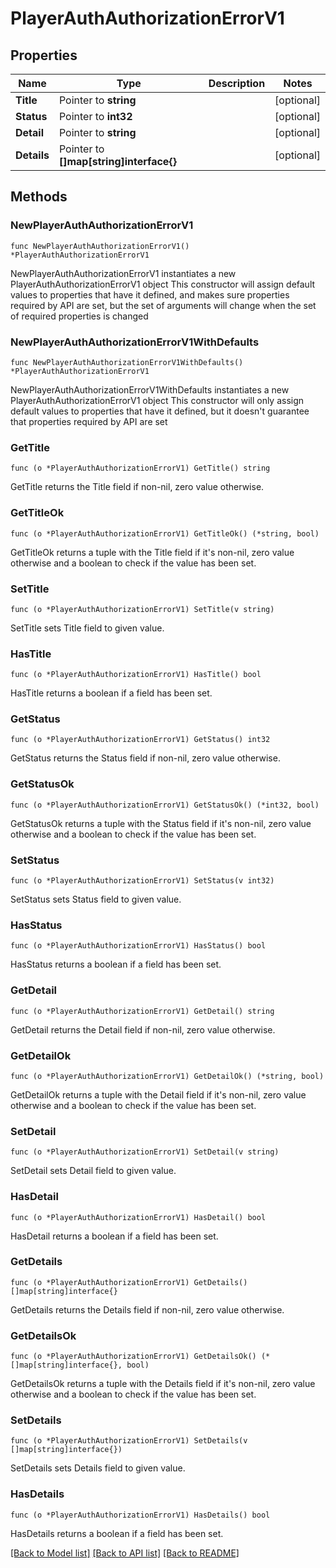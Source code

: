 # PlayerAuthAuthorizationErrorV1

## Properties

Name | Type | Description | Notes
------------ | ------------- | ------------- | -------------
**Title** | Pointer to **string** |  | [optional] 
**Status** | Pointer to **int32** |  | [optional] 
**Detail** | Pointer to **string** |  | [optional] 
**Details** | Pointer to **[]map[string]interface{}** |  | [optional] 

## Methods

### NewPlayerAuthAuthorizationErrorV1

`func NewPlayerAuthAuthorizationErrorV1() *PlayerAuthAuthorizationErrorV1`

NewPlayerAuthAuthorizationErrorV1 instantiates a new PlayerAuthAuthorizationErrorV1 object
This constructor will assign default values to properties that have it defined,
and makes sure properties required by API are set, but the set of arguments
will change when the set of required properties is changed

### NewPlayerAuthAuthorizationErrorV1WithDefaults

`func NewPlayerAuthAuthorizationErrorV1WithDefaults() *PlayerAuthAuthorizationErrorV1`

NewPlayerAuthAuthorizationErrorV1WithDefaults instantiates a new PlayerAuthAuthorizationErrorV1 object
This constructor will only assign default values to properties that have it defined,
but it doesn't guarantee that properties required by API are set

### GetTitle

`func (o *PlayerAuthAuthorizationErrorV1) GetTitle() string`

GetTitle returns the Title field if non-nil, zero value otherwise.

### GetTitleOk

`func (o *PlayerAuthAuthorizationErrorV1) GetTitleOk() (*string, bool)`

GetTitleOk returns a tuple with the Title field if it's non-nil, zero value otherwise
and a boolean to check if the value has been set.

### SetTitle

`func (o *PlayerAuthAuthorizationErrorV1) SetTitle(v string)`

SetTitle sets Title field to given value.

### HasTitle

`func (o *PlayerAuthAuthorizationErrorV1) HasTitle() bool`

HasTitle returns a boolean if a field has been set.

### GetStatus

`func (o *PlayerAuthAuthorizationErrorV1) GetStatus() int32`

GetStatus returns the Status field if non-nil, zero value otherwise.

### GetStatusOk

`func (o *PlayerAuthAuthorizationErrorV1) GetStatusOk() (*int32, bool)`

GetStatusOk returns a tuple with the Status field if it's non-nil, zero value otherwise
and a boolean to check if the value has been set.

### SetStatus

`func (o *PlayerAuthAuthorizationErrorV1) SetStatus(v int32)`

SetStatus sets Status field to given value.

### HasStatus

`func (o *PlayerAuthAuthorizationErrorV1) HasStatus() bool`

HasStatus returns a boolean if a field has been set.

### GetDetail

`func (o *PlayerAuthAuthorizationErrorV1) GetDetail() string`

GetDetail returns the Detail field if non-nil, zero value otherwise.

### GetDetailOk

`func (o *PlayerAuthAuthorizationErrorV1) GetDetailOk() (*string, bool)`

GetDetailOk returns a tuple with the Detail field if it's non-nil, zero value otherwise
and a boolean to check if the value has been set.

### SetDetail

`func (o *PlayerAuthAuthorizationErrorV1) SetDetail(v string)`

SetDetail sets Detail field to given value.

### HasDetail

`func (o *PlayerAuthAuthorizationErrorV1) HasDetail() bool`

HasDetail returns a boolean if a field has been set.

### GetDetails

`func (o *PlayerAuthAuthorizationErrorV1) GetDetails() []map[string]interface{}`

GetDetails returns the Details field if non-nil, zero value otherwise.

### GetDetailsOk

`func (o *PlayerAuthAuthorizationErrorV1) GetDetailsOk() (*[]map[string]interface{}, bool)`

GetDetailsOk returns a tuple with the Details field if it's non-nil, zero value otherwise
and a boolean to check if the value has been set.

### SetDetails

`func (o *PlayerAuthAuthorizationErrorV1) SetDetails(v []map[string]interface{})`

SetDetails sets Details field to given value.

### HasDetails

`func (o *PlayerAuthAuthorizationErrorV1) HasDetails() bool`

HasDetails returns a boolean if a field has been set.


[[Back to Model list]](../README.md#documentation-for-models) [[Back to API list]](../README.md#documentation-for-api-endpoints) [[Back to README]](../README.md)


